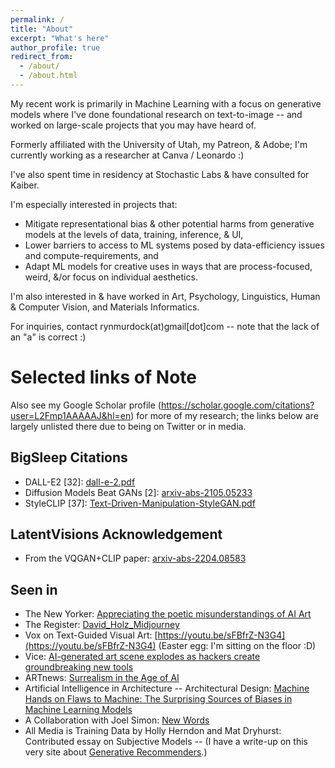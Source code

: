 ```yaml
---
permalink: /
title: "About"
excerpt: "What's here"
author_profile: true
redirect_from: 
  - /about/
  - /about.html
--- 
```




My recent work is primarily in Machine Learning with a focus on generative models where I've done foundational research on text-to-image -- and worked on large-scale projects that you may have heard of.

Formerly affiliated with the University of Utah, my Patreon, & Adobe; I'm currently working as a researcher at Canva / Leonardo :)

I've also spent time in residency at Stochastic Labs & have consulted for Kaiber.


I'm especially interested in projects that:
* Mitigate representational bias & other potential harms from generative models at the levels of data, training, inference, & UI,
* Lower barriers to access to ML systems posed by data-efficiency issues and compute-requirements, and
* Adapt ML models for creative uses in ways that are process-focused, weird, &/or focus on individual aesthetics. 

I'm also interested in & have worked in Art, Psychology, Linguistics, Human & Computer Vision, and Materials Informatics. 

For inquiries, contact rynmurdock(at)gmail[dot]com -- note that the lack of an "a" is correct :)

# Selected links of Note

Also see my Google Scholar profile (https://scholar.google.com/citations?user=L2Fmp1AAAAAJ&hl=en) for more of my research; the links below are largely unlisted there due to being on Twitter or in media.

## BigSleep Citations
* DALL-E2 [32]: [dall-e-2.pdf](https://cdn.openai.com/papers/dall-e-2.pdf)
* Diffusion Models Beat GANs [2]: [arxiv-abs-2105.05233](https://arxiv.org/abs/2105.05233)
* StyleCLIP [37]: [Text-Driven-Manipulation-StyleGAN.pdf](https://openaccess.thecvf.com/content/ICCV2021/papers/Patashnik_StyleCLIP_Text-Driven_Manipulation_of_StyleGAN_Imagery_ICCV_2021_paper.pdf)

## LatentVisions Acknowledgement
* From the VQGAN+CLIP paper: [arxiv-abs-2204.08583](https://arxiv.org/abs/2204.08583)

## Seen in
* The New Yorker: [Appreciating the poetic misunderstandings of AI Art](https://www.newyorker.com/culture/infinite-scroll/appreciating-the-poetic-misunderstandings-of-ai-art)
* The Register: [David_Holz_Midjourney](https://www.theregister.com/2022/08/01/david_holz_midjourney/)
* Vox on Text-Guided Visual Art: [https://youtu.be/sFBfrZ-N3G4](https://youtu.be/sFBfrZ-N3G4) (Easter egg: I'm sitting on the floor :D)
* Vice: [AI-generated art scene explodes as hackers create groundbreaking new tools](https://www.vice.com/en/article/n7bqj7/ai-generated-art-scene-explodes-as-hackers-create-groundbreaking-new-tools)
* ARTnews: [Surrealism in the Age of AI](https://www.artnews.com/list/art-news/artists/surrealism-and-artificial-intelligence-art-1234704046/this-is-not-a-pipe-why-do-ai-images-look-surreal/)
* Artificial Intelligence in Architecture -- Architectural Design: [Machine Hands on Flaws to Machine: The Surprising Sources of Biases in Machine Learning Models](https://onlinelibrary.wiley.com/toc/15542769/2024/94/3)
* A Collaboration with Joel Simon: [New Words](https://www.joelsimon.net/new-words)
* All Media is Training Data by Holly Herndon and Mat Dryhurst: Contributed essay on Subjective Models -- (I have a write-up on this very site about [Generative Recommenders](https://rynmurdock.github.io/writing/generative_recommenders.md).)

